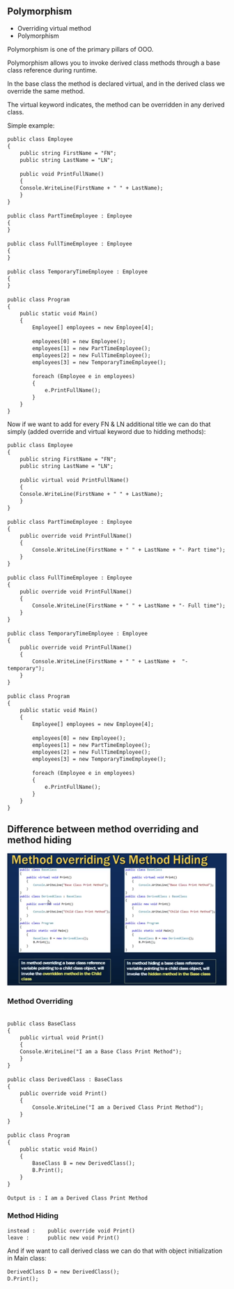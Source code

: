 ## Polymorphism

- Overriding virtual method
- Polymorphism

Polymorphism is one of the primary pillars of OOO.

Polymorphism allows you to invoke derived class methods through a base class reference during runtime.

In the base class the method is declared virtual, and in the derived class we override the same method.

The virtual keyword indicates, the method can be overridden in any derived class.

Simple example:

```
public class Employee
{
    public string FirstName = "FN";
    public string LastName = "LN";

    public void PrintFullName()
    {  
    Console.WriteLine(FirstName + " " + LastName);
    }    
}

public class PartTimeEmployee : Employee
{   
}

public class FullTimeEmployee : Employee
{
}

public class TemporaryTimeEmployee : Employee
{
}

public class Program
{
    public static void Main()
    {
        Employee[] employees = new Employee[4];

        employees[0] = new Employee();
        employees[1] = new PartTimeEmployee();
        employees[2] = new FullTimeEmployee();
        employees[3] = new TemporaryTimeEmployee();

        foreach (Employee e in employees)
        {
            e.PrintFullName();
        }
    }
}
```

Now if we want to add for every FN & LN additional title we can do that simply (added override and virtual keyword due to hidding methods):

```
public class Employee
{
    public string FirstName = "FN";
    public string LastName = "LN";

    public virtual void PrintFullName()
    { 
    Console.WriteLine(FirstName + " " + LastName);
    }    
}

public class PartTimeEmployee : Employee
{
    public override void PrintFullName()
    {
        Console.WriteLine(FirstName + " " + LastName + "- Part time");
    }
}

public class FullTimeEmployee : Employee
{
    public override void PrintFullName()
    {
        Console.WriteLine(FirstName + " " + LastName + "- Full time");
    }
}

public class TemporaryTimeEmployee : Employee
{
    public override void PrintFullName()
    {
        Console.WriteLine(FirstName + " " + LastName +  "- temporary");
    }
}

public class Program
{
    public static void Main()
    {
        Employee[] employees = new Employee[4];

        employees[0] = new Employee();
        employees[1] = new PartTimeEmployee();
        employees[2] = new FullTimeEmployee();
        employees[3] = new TemporaryTimeEmployee();

        foreach (Employee e in employees)
        {
            e.PrintFullName();
        }
    }
}
```

##  Difference between method overriding and method hiding

![Method-overriding](https://github.com/majapljeka/Programming-notes/blob/main/CSharp/images/method-overring.png)

### Method Overriding
```

public class BaseClass
{
    public virtual void Print()
    { 
    Console.WriteLine("I am a Base Class Print Method");
    }    
}

public class DerivedClass : BaseClass
{
    public override void Print()
    {
        Console.WriteLine("I am a Derived Class Print Method");
    }
}

public class Program
{
    public static void Main()
    {
        BaseClass B = new DerivedClass();
        B.Print();
    }
}

Output is : I am a Derived Class Print Method
```

### Method Hiding

```
instead :    public override void Print()
leave :      public new void Print()
```

And if we want to call derived class we can do that with object initialization in Main class:

```
DerivedClass D = new DerivedClass();
D.Print();
```
